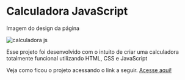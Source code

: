 <h1> Calculadora JavaScript </h1>

<div class="container">
    <p> Imagem do design da página </p>
    <img src="./src/imagens/print-portfolio.png" alt="calculadora js">
</div>

<p>Esse projeto foi desenvolvido com o intuito de criar uma calculadora totalmente funcional utilizando HTML, CSS e JavaScript</p>

<p> Veja como ficou o projeto acessando o link a seguir. <a href="https://kaue-dev.github.io/mini-portfolio/">Acesse aqui!</a></p>
